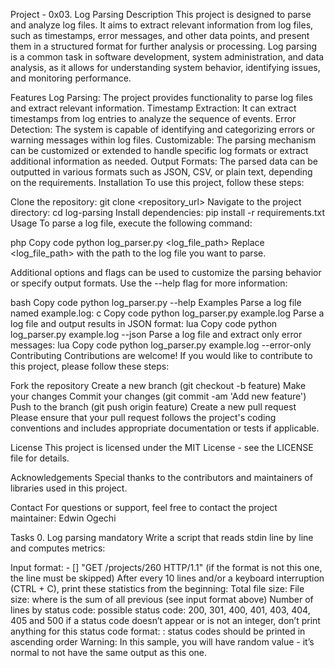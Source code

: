 Project - 0x03. Log Parsing
Description
This project is designed to parse and analyze log files. It aims to extract relevant information from log files, such as timestamps, error messages, and other data points, and present them in a structured format for further analysis or processing. Log parsing is a common task in software development, system administration, and data analysis, as it allows for understanding system behavior, identifying issues, and monitoring performance.

Features
Log Parsing: The project provides functionality to parse log files and extract relevant information.
Timestamp Extraction: It can extract timestamps from log entries to analyze the sequence of events.
Error Detection: The system is capable of identifying and categorizing errors or warning messages within log files.
Customizable: The parsing mechanism can be customized or extended to handle specific log formats or extract additional information as needed.
Output Formats: The parsed data can be outputted in various formats such as JSON, CSV, or plain text, depending on the requirements.
Installation
To use this project, follow these steps:

Clone the repository: git clone <repository_url>
Navigate to the project directory: cd log-parsing
Install dependencies: pip install -r requirements.txt
Usage
To parse a log file, execute the following command:

php
Copy code
python log_parser.py <log_file_path>
Replace <log_file_path> with the path to the log file you want to parse.

Additional options and flags can be used to customize the parsing behavior or specify output formats. Use the --help flag for more information:

bash
Copy code
python log_parser.py --help
Examples
Parse a log file named example.log:
c
Copy code
python log_parser.py example.log
Parse a log file and output results in JSON format:
lua
Copy code
python log_parser.py example.log --json
Parse a log file and extract only error messages:
lua
Copy code
python log_parser.py example.log --error-only
Contributing
Contributions are welcome! If you would like to contribute to this project, please follow these steps:

Fork the repository
Create a new branch (git checkout -b feature)
Make your changes
Commit your changes (git commit -am 'Add new feature')
Push to the branch (git push origin feature)
Create a new pull request
Please ensure that your pull request follows the project's coding conventions and includes appropriate documentation or tests if applicable.

License
This project is licensed under the MIT License - see the LICENSE file for details.

Acknowledgements
Special thanks to the contributors and maintainers of libraries used in this project.

Contact
For questions or support, feel free to contact the project maintainer: Edwin Ogechi


Tasks
0. Log parsing
mandatory
Write a script that reads stdin line by line and computes metrics:

Input format: <IP Address> - [<date>] "GET /projects/260 HTTP/1.1" <status code> <file size> (if the format is not this one, the line must be skipped)
After every 10 lines and/or a keyboard interruption (CTRL + C), print these statistics from the beginning:
Total file size: File size: <total size>
where <total size> is the sum of all previous <file size> (see input format above)
Number of lines by status code:
possible status code: 200, 301, 400, 401, 403, 404, 405 and 500
if a status code doesn’t appear or is not an integer, don’t print anything for this status code
format: <status code>: <number>
status codes should be printed in ascending order
Warning: In this sample, you will have random value - it’s normal to not have the same output as this one.
